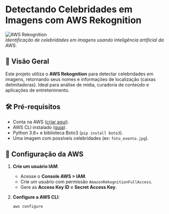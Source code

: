 # Detectando Celebridades em Imagens com AWS Rekognition

![AWS Rekognition](img/aws-rekognition-logo.png)  
*Identificação de celebridades em imagens usando inteligência artificial da AWS.*

## 📝 Visão Geral
Este projeto utiliza o **AWS Rekognition** para detectar celebridades em imagens, retornando seus nomes e informações de localização (caixas delimitadoras). Ideal para análise de mídia, curadoria de conteúdo e aplicações de entretenimento.

## 🛠 Pré-requisitos
- Conta na AWS ([criar aqui](https://aws.amazon.com/pt/)).
- AWS CLI instalado ([guia](https://docs.aws.amazon.com/cli/latest/userguide/install-cliv2.html)).
- Python 3.8+ e biblioteca Boto3 (`pip install boto3`).
- Uma imagem com possíveis celebridades (ex: `foto_evento.jpg`).

## 🔑 Configuração da AWS
1. **Crie um usuário IAM**:
   - Acesse o **Console AWS > IAM**.
   - Crie um usuário com permissão `AmazonRekognitionFullAccess`.
   - Gere as **Access Key ID** e **Secret Access Key**.

2. **Configure a AWS CLI**:
   ```bash
   aws configure
